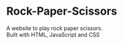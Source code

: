 # Rock-Paper-Scissors
A website to play rock paper scissors.
<br> 
Built with HTML, JavaScript and CSS
